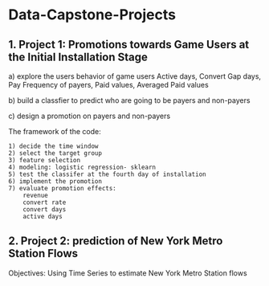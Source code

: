 # Data-Capstone-Projects

## 1. Project 1: Promotions towards Game Users at the Initial Installation Stage

 a) explore the users behavior of game users
     Active days, Convert Gap days, Pay Frequency of payers, Paid values, Averaged Paid values
 
 b) build a classfier to predict who are going to be payers and non-payers
 
 c) design a promotion on payers and non-payers
 
 The framework of the code:
 
    1) decide the time window
    2) select the target group
    3) feature selection
    4) modeling: logistic regression- sklearn
    5) test the classifer at the fourth day of installation
    6) implement the promotion
    7) evaluate promotion effects:
        revenue
        convert rate
        convert days
        active days
    




## 2. Project 2: prediction of New York Metro Station Flows

 Objectives: Using Time Series to estimate New York Metro Station flows
